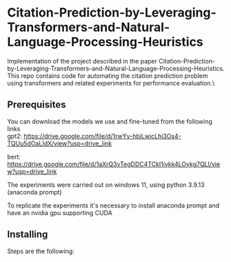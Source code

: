 # Citation-Prediction-by-Leveraging-Transformers-and-Natural-Language-Processing-Heuristics

Implementation of the project described in the paper Citation-Prediction-by-Leveraging-Transformers-and-Natural-Language-Processing-Heuristics.
This repo contains code for automating the citation prediction problem using transformers and related experiments for performance evaluation.\

## Prerequisites
You can download the models we use and fine-tuned from the following links\
gpt2: https://drive.google.com/file/d/1rwYv-hbjLwicLhi3Os4-TQUu5dOaLIdX/view?usp=drive_link

bert: https://drive.google.com/file/d/1aXrQ3vTegDDC4TCkI1iykk4LOykg7QLl/view?usp=drive_link

The experiments were carried out on windows 11, using python 3.9.13 (anaconda prompt)

To replicate the experiments it's necessary to install anaconda prompt and have an nvidia gpu supporting CUDA

## Installing
Steps are the following:
